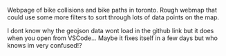 Webpage of bike collisions and bike paths in toronto. Rough webmap that could use some more filters to sort through lots of data points on the map. 


I dont know why the geojson data wont load in the github link but it does when you open from VSCode... Maybe it fixes itself in a few days but who knows im very confused!?
